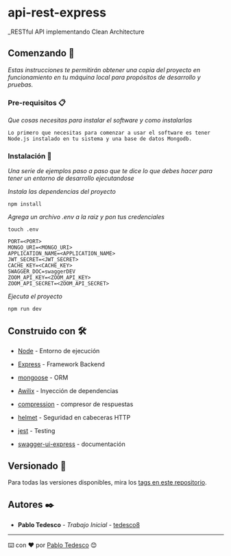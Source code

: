# api-rest-express
_RESTful API implementando Clean Architecture

## Comenzando 🚀

_Estas instrucciones te permitirán obtener una copia del proyecto en funcionamiento en tu máquina local para propósitos de desarrollo y pruebas._


### Pre-requisitos 📋

_Que cosas necesitas para instalar el software y como instalarlas_

```
Lo primero que necesitas para comenzar a usar el software es tener Node.js instalado en tu sistema y una base de datos Mongodb.
```

### Instalación 🔧

_Una serie de ejemplos paso a paso que te dice lo que debes hacer para tener un entorno de desarrollo ejecutandose_

_Instala las dependencias del proyecto_

```
npm install
```

_Agrega un archivo .env a la raiz y pon tus credenciales_

```
touch .env

PORT=<PORT>
MONGO_URI=<MONGO_URI>
APPLICATION_NAME=<APPLICATION_NAME>
JWT_SECRET=<JWT_SECRET>
CACHE_KEY=<CACHE_KEY>
SWAGGER_DOC=swaggerDEV
ZOOM_API_KEY=<ZOOM_API_KEY>
ZOOM_API_SECRET=<ZOOM_API_SECRET>
```

_Ejecuta el proyecto_

```
npm run dev
```
## Construido con 🛠️

* [Node](https://nodejs.dev/) - Entorno de ejecución
* [Express](https://expressjs.com/es/) - Framework Backend
* [mongoose](https://mongoosejs.com/) - ORM
* [Awilix](https://github.com/jeffijoe/awilix) - Inyección de dependencias
* [compression](https://www.npmjs.com/package/compression) - compresor de respuestas
* [helmet](https://helmetjs.github.io/) - Seguridad en cabeceras HTTP
* [jest](https://jestjs.io/) - Testing

* [swagger-ui-express](http://raw.githack.com/MrRio/jsPDF/master/docs/index.html) - documentación
## Versionado 📌

Para todas las versiones disponibles, mira los [tags en este repositorio](https://github.com/tu/proyecto/tags).

## Autores ✒️

* **Pablo Tedesco** - *Trabajo Inicial* - [tedesco8](https://github.com/tedesco8)



---
⌨️ con ❤️ por [Pablo Tedesco](https://tedesco.es) 😊
